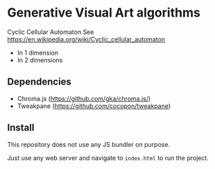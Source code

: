 # Generative Visual Art algorithms

Cyclic Cellular Automaton
See https://en.wikipedia.org/wiki/Cyclic_cellular_automaton
- In 1 dimension
- In 2 dimensions


## Dependencies
- Chroma.js (https://github.com/gka/chroma.js/)
- Tweakpane (https://github.com/cocopon/tweakpane)


## Install

This repository does not use any JS bundler on purpose.

Just use any web server and navigate to `index.html` to run the project.
